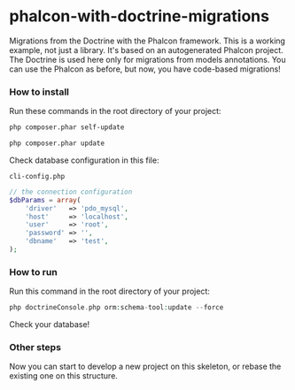 # phalcon-with-doctrine-migrations
Migrations from the Doctrine with the Phalcon framework.
This is a working example, not just a library. It's based on an autogenerated Phalcon project.
The Doctrine is used here only for migrations from models annotations.
You can use the Phalcon as before, but now, you have code-based migrations!


### How to install

Run these commands in the root directory of your project:

```bash
php composer.phar self-update
```

```bash
php composer.phar update
```

Check database configuration in this file:
```
cli-config.php
```


```php
// the connection configuration
$dbParams = array(
    'driver'   => 'pdo_mysql',
    'host'     => 'localhost',
    'user'     => 'root',
    'password' => '',
    'dbname'   => 'test',
);
```


### How to run

Run this command in the root directory of your project:

```php
php doctrineConsole.php orm:schema-tool:update --force
```

Check your database!

### Other steps
Now you can start to develop a new project on this skeleton, or rebase the existing one on this structure.
